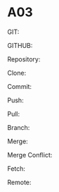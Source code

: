 # A03


GIT: 

GITHUB:

Repository:

Clone:

Commit:

Push:

Pull:

Branch:

Merge:

Merge Conflict:

Fetch:

Remote:

